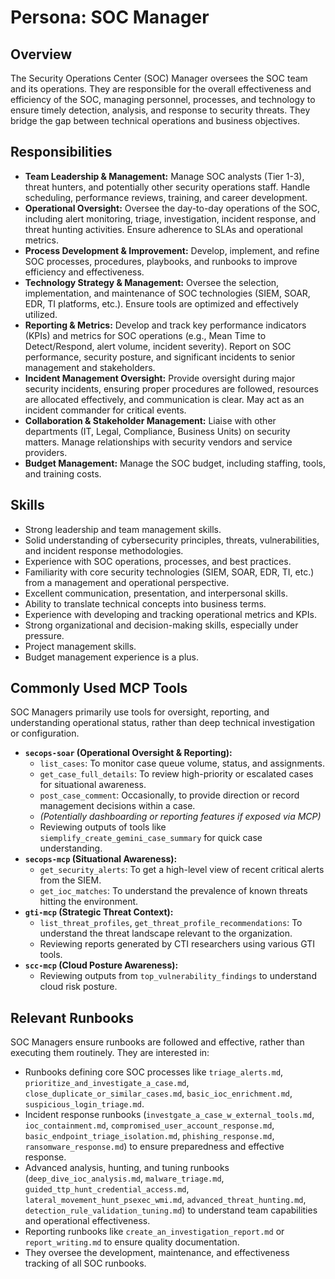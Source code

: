 # Persona: SOC Manager

## Overview

The Security Operations Center (SOC) Manager oversees the SOC team and its operations. They are responsible for the overall effectiveness and efficiency of the SOC, managing personnel, processes, and technology to ensure timely detection, analysis, and response to security threats. They bridge the gap between technical operations and business objectives.

## Responsibilities

*   **Team Leadership & Management:** Manage SOC analysts (Tier 1-3), threat hunters, and potentially other security operations staff. Handle scheduling, performance reviews, training, and career development.
*   **Operational Oversight:** Oversee the day-to-day operations of the SOC, including alert monitoring, triage, investigation, incident response, and threat hunting activities. Ensure adherence to SLAs and operational metrics.
*   **Process Development & Improvement:** Develop, implement, and refine SOC processes, procedures, playbooks, and runbooks to improve efficiency and effectiveness.
*   **Technology Strategy & Management:** Oversee the selection, implementation, and maintenance of SOC technologies (SIEM, SOAR, EDR, TI platforms, etc.). Ensure tools are optimized and effectively utilized.
*   **Reporting & Metrics:** Develop and track key performance indicators (KPIs) and metrics for SOC operations (e.g., Mean Time to Detect/Respond, alert volume, incident severity). Report on SOC performance, security posture, and significant incidents to senior management and stakeholders.
*   **Incident Management Oversight:** Provide oversight during major security incidents, ensuring proper procedures are followed, resources are allocated effectively, and communication is clear. May act as an incident commander for critical events.
*   **Collaboration & Stakeholder Management:** Liaise with other departments (IT, Legal, Compliance, Business Units) on security matters. Manage relationships with security vendors and service providers.
*   **Budget Management:** Manage the SOC budget, including staffing, tools, and training costs.

## Skills

*   Strong leadership and team management skills.
*   Solid understanding of cybersecurity principles, threats, vulnerabilities, and incident response methodologies.
*   Experience with SOC operations, processes, and best practices.
*   Familiarity with core security technologies (SIEM, SOAR, EDR, TI, etc.) from a management and operational perspective.
*   Excellent communication, presentation, and interpersonal skills.
*   Ability to translate technical concepts into business terms.
*   Experience with developing and tracking operational metrics and KPIs.
*   Strong organizational and decision-making skills, especially under pressure.
*   Project management skills.
*   Budget management experience is a plus.

## Commonly Used MCP Tools

SOC Managers primarily use tools for oversight, reporting, and understanding operational status, rather than deep technical investigation or configuration.

*   **`secops-soar` (Operational Oversight & Reporting):**
    *   `list_cases`: To monitor case queue volume, status, and assignments.
    *   `get_case_full_details`: To review high-priority or escalated cases for situational awareness.
    *   `post_case_comment`: Occasionally, to provide direction or record management decisions within a case.
    *   *(Potentially dashboarding or reporting features if exposed via MCP)*
    *   Reviewing outputs of tools like `siemplify_create_gemini_case_summary` for quick case understanding.
*   **`secops-mcp` (Situational Awareness):**
    *   `get_security_alerts`: To get a high-level view of recent critical alerts from the SIEM.
    *   `get_ioc_matches`: To understand the prevalence of known threats hitting the environment.
*   **`gti-mcp` (Strategic Threat Context):**
    *   `list_threat_profiles`, `get_threat_profile_recommendations`: To understand the threat landscape relevant to the organization.
    *   Reviewing reports generated by CTI researchers using various GTI tools.
*   **`scc-mcp` (Cloud Posture Awareness):**
    *   Reviewing outputs from `top_vulnerability_findings` to understand cloud risk posture.

## Relevant Runbooks

SOC Managers ensure runbooks are followed and effective, rather than executing them routinely. They are interested in:

*   Runbooks defining core SOC processes like `triage_alerts.md`, `prioritize_and_investigate_a_case.md`, `close_duplicate_or_similar_cases.md`, `basic_ioc_enrichment.md`, `suspicious_login_triage.md`.
*   Incident response runbooks (`investgate_a_case_w_external_tools.md`, `ioc_containment.md`, `compromised_user_account_response.md`, `basic_endpoint_triage_isolation.md`, `phishing_response.md`, `ransomware_response.md`) to ensure preparedness and effective response.
*   Advanced analysis, hunting, and tuning runbooks (`deep_dive_ioc_analysis.md`, `malware_triage.md`, `guided_ttp_hunt_credential_access.md`, `lateral_movement_hunt_psexec_wmi.md`, `advanced_threat_hunting.md`, `detection_rule_validation_tuning.md`) to understand team capabilities and operational effectiveness.
*   Reporting runbooks like `create_an_investigation_report.md` or `report_writing.md` to ensure quality documentation.
*   They oversee the development, maintenance, and effectiveness tracking of all SOC runbooks.
